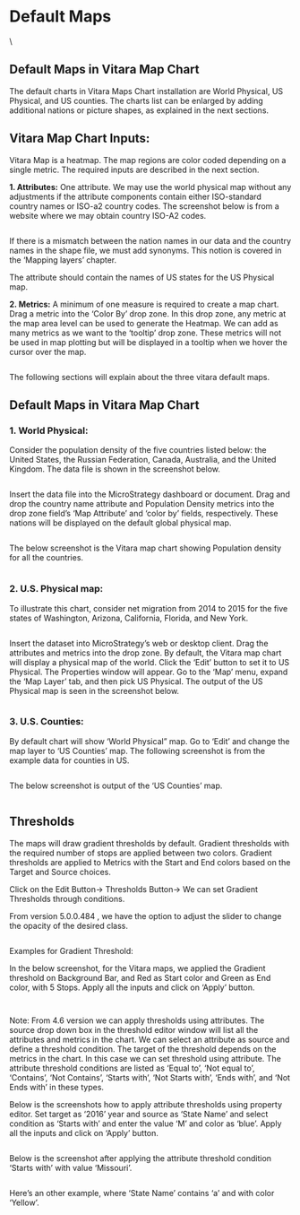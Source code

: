 # Default Maps

\


## Default Maps in Vitara Map Chart <a href="#default-maps-in-vitara-map-chart" id="default-maps-in-vitara-map-chart"></a>

The default charts in Vitara Maps Chart installation are World Physical, US Physical, and US counties. The charts list can be enlarged by adding additional nations or picture shapes, as explained in the next sections.

## Vitara Map Chart Inputs: <a href="#vitara-map-chart-inputs" id="vitara-map-chart-inputs"></a>

Vitara Map is a heatmap. The map regions are color coded depending on a single metric. The required inputs are described in the next section.

**1. Attributes:** One attribute. We may use the world physical map without any adjustments if the attribute components contain either ISO-standard country names or ISO-a2 country codes. The screenshot below is from a website where we may obtain country ISO-A2 codes.

<figure><img src="../.gitbook/assets/image25 (1).png" alt=""><figcaption></figcaption></figure>

If there is a mismatch between the nation names in our data and the country names in the shape file, we must add synonyms. This notion is covered in the ‘Mapping layers’ chapter.

The attribute should contain the names of US states for the US Physical map.

**2. Metrics:** A minimum of one measure is required to create a map chart. Drag a metric into the ‘Color By’ drop zone. In this drop zone, any metric at the map area level can be used to generate the Heatmap. We can add as many metrics as we want to the ‘tooltip’ drop zone. These metrics will not be used in map plotting but will be displayed in a tooltip when we hover the cursor over the map.

<figure><img src="../.gitbook/assets/image42.png" alt=""><figcaption></figcaption></figure>

The following sections will explain about the three vitara default maps.

## Default Maps in Vitara Map Chart <a href="#default-maps-in-vitara-map-chart-1" id="default-maps-in-vitara-map-chart-1"></a>

### **1. World Physical:**

Consider the population density of the five countries listed below: the United States, the Russian Federation, Canada, Australia, and the United Kingdom. The data file is shown in the screenshot below.

<figure><img src="../.gitbook/assets/image7.png" alt=""><figcaption></figcaption></figure>

Insert the data file into the MicroStrategy dashboard or document. Drag and drop the country name attribute and Population Density metrics into the drop zone field’s ‘Map Attribute’ and ‘color by’ fields, respectively. These nations will be displayed on the default global physical map.

<figure><img src="../.gitbook/assets/image29.png" alt=""><figcaption></figcaption></figure>

The below screenshot is the Vitara map chart showing Population density for all the countries.

<figure><img src="../.gitbook/assets/image22 (1).png" alt=""><figcaption></figcaption></figure>

### **2. U.S. Physical map:**

To illustrate this chart, consider net migration from 2014 to 2015 for the five states of Washington, Arizona, California, Florida, and New York.

<figure><img src="../.gitbook/assets/image33.png" alt=""><figcaption></figcaption></figure>

Insert the dataset into MicroStrategy’s web or desktop client. Drag the attributes and metrics into the drop zone. By default, the Vitara map chart will display a physical map of the world. Click the ‘Edit’ button to set it to US Physical. The Properties window will appear. Go to the ‘Map’ menu, expand the ‘Map Layer’ tab, and then pick US Physical. The output of the US Physical map is seen in the screenshot below.

<figure><img src="../.gitbook/assets/image73 (2).png" alt=""><figcaption></figcaption></figure>

### **3. U.S. Counties:**

By default chart will show ‘World Physical” map. Go to ‘Edit’ and change the map layer to ‘US Counties’ map. The following screenshot is from the example data for counties in US.

<figure><img src="../.gitbook/assets/image72 (1).png" alt=""><figcaption></figcaption></figure>

The below screenshot is output of the ‘US Counties’ map.

<figure><img src="../.gitbook/assets/image51.png" alt=""><figcaption></figcaption></figure>

## **Thresholds**

The maps will draw gradient thresholds by default. Gradient thresholds with the required number of stops are applied between two colors. Gradient thresholds are applied to Metrics with the Start and End colors based on the Target and Source choices.

Click on the Edit Button→ Thresholds Button→ We can set Gradient Thresholds through conditions.

From version 5.0.0.484 , we have the option to adjust the slider to change the opacity of the desired class.

<figure><img src="../.gitbook/assets/Transparent0.png" alt=""><figcaption></figcaption></figure>

Examples for Gradient Threshold:

In the below screenshot, for the Vitara maps, we applied the Gradient threshold on Background Bar, and Red as Start color and Green as End color, with 5 Stops. Apply all the inputs and click on ‘Apply’ button.



<figure><img src="../.gitbook/assets/Transparent1.png" alt=""><figcaption></figcaption></figure>

<figure><img src="../.gitbook/assets/TransparentMap.png" alt=""><figcaption></figcaption></figure>

Note: From 4.6 version we can apply thresholds using attributes. The source drop down box in the threshold editor window will list all the attributes and metrics in the chart. We can select an attribute as source and define a threshold condition. The target of the threshold depends on the metrics in the chart. In this case we can set threshold using attribute. The attribute threshold conditions are listed as ‘Equal to’, ‘Not equal to’, ‘Contains’, ‘Not Contains’, ‘Starts with’, ‘Not Starts with’, ‘Ends with’, and ‘Not Ends with’ in these types.

Below is the screenshots how to apply attribute thresholds using property editor. Set target as ‘2016’ year and source as ‘State Name’ and select condition as ‘Starts with’ and enter the value ‘M’ and color as ‘blue’. Apply all the inputs and click on ‘Apply’ button.

<figure><img src="../.gitbook/assets/ThresholdT3.png" alt=""><figcaption></figcaption></figure>

Below is the screenshot after applying the attribute threshold condition ‘Starts with’ with value ‘Missouri’.

<figure><img src="../.gitbook/assets/ThresholdT4.png" alt=""><figcaption></figcaption></figure>

Here’s an other example, where ‘State Name’ contains ‘a’ and with color ‘Yellow’.

<figure><img src="../.gitbook/assets/ThresholdT5 (1).png" alt=""><figcaption></figcaption></figure>

<figure><img src="../.gitbook/assets/ThresholdT6.png" alt=""><figcaption></figcaption></figure>
